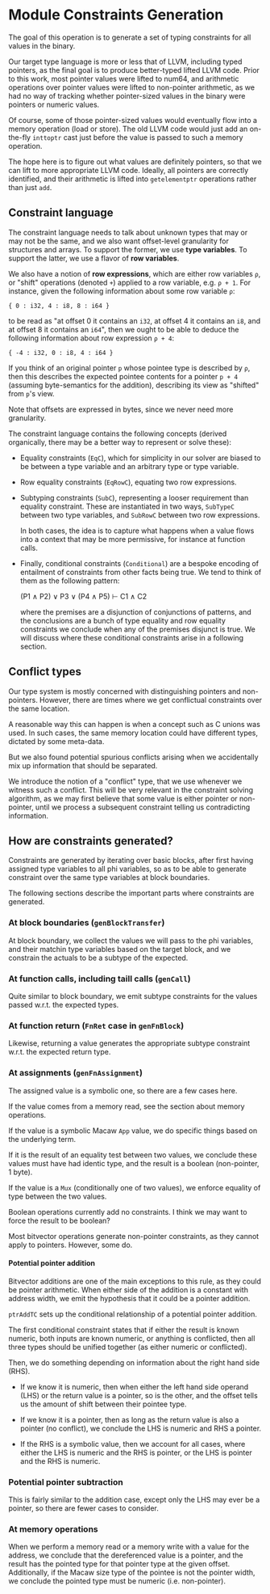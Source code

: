 # Module Constraints Generation

The goal of this operation is to generate a set of typing constraints for all
values in the binary.

Our target type language is more or less that of LLVM, including typed pointers,
as the final goal is to produce better-typed lifted LLVM code.  Prior to this
work, most pointer values were lifted to num64, and arithmetic operations over
pointer values were lifted to non-pointer arithmetic, as we had no way of
tracking whether pointer-sized values in the binary were pointers or numeric
values.

Of course, some of those pointer-sized values would eventually flow into a
memory operation (load or store).  The old LLVM code would just add an
on-the-fly `inttoptr` cast just before the value is passed to such a memory
operation.

The hope here is to figure out what values are definitely pointers, so that we
can lift to more appropriate LLVM code.  Ideally, all pointers are correctly
identified, and their arithmetic is lifted into `getelementptr` operations
rather than just `add`.

## Constraint language

The constraint language needs to talk about unknown types that may or may not be
the same, and we also want offset-level granularity for structures and arrays.
To support the former, we use **type variables**.  To support the latter, we use
a flavor of **row variables**.

We also have a notion of **row expressions**, which are either row variables
`ρ`, or "shift" operations (denoted `+`) applied to a row variable, e.g. `ρ + 1`.
For instance, given the following information about some row variable `ρ`:

```
{ 0 : i32, 4 : i8, 8 : i64 }
```

to be read as "at offset 0 it contains an `i32`, at offset 4 it contains an
`i8`, and at offset 8 it contains an `i64`", then we ought to be able to deduce
the following information about row expression `ρ + 4`:

```
{ -4 : i32, 0 : i8, 4 : i64 }
```

If you think of an original pointer `p` whose pointee type is described by `ρ`,
then this describes the expected pointee contents for a pointer `p + 4`
(assuming byte-semantics for the addition), describing its view as "shifted"
from `p`'s view.

Note that offsets are expressed in bytes, since we never need more granularity.

The constraint language contains the following concepts (derived organically,
there may be a better way to represent or solve these):

-   Equality constraints (`EqC`), which for simplicity in our solver are biased to
    be between a type variable and an arbitrary type or type variable.

-   Row equality constraints (`EqRowC`), equating two row expressions.

-   Subtyping constraints (`SubC`), representing a looser requirement than
    equality constraint.  These are instantiated in two ways, `SubTypeC` between
    two type variables, and `SubRowC` between two row expressions.

    In both cases, the idea is to capture what happens when a value flows into a
    context that may be more permissive, for instance at function calls.

-   Finally, conditional constraints (`Conditional`) are a bespoke encoding of
    entailment of constraints from other facts being true.  We tend to think of
    them as the following pattern:

    (P1 ∧ P2) ∨ P3 ∨ (P4 ∧ P5) ⊢ C1 ∧ C2

    where the premises are a disjunction of conjunctions of patterns, and the
    conclusions are a bunch of type equality and row equality constraints we
    conclude when any of the premises disjunct is true.  We will discuss where
    these conditional constraints arise in a following section.

## Conflict types

Our type system is mostly concerned with distinguishing pointers and
non-pointers.  However, there are times where we get conflictual constraints
over the same location.

A reasonable way this can happen is when a concept such as C unions was used.
In such cases, the same memory location could have different types, dictated by
some meta-data.

But we also found potential spurious conflicts arising when we accidentally mix
up information that should be separated.

We introduce the notion of a "conflict" type, that we use whenever we witness
such a conflict.  This will be very relevant in the constraint solving
algorithm, as we may first believe that some value is either pointer or
non-pointer, until we process a subsequent constraint telling us contradicting
information.

## How are constraints generated?

Constraints are generated by iterating over basic blocks, after first having
assigned type variables to all phi variables, so as to be able to generate
constraint over the same type variables at block boundaries.

The following sections describe the important parts where constraints are
generated.

### At block boundaries (`genBlockTransfer`)

At block boundary, we collect the values we will pass to the phi variables, and
their matchin type variables based on the target block, and we constrain the
actuals to be a subtype of the expected.

### At function calls, including taill calls (`genCall`)

Quite similar to block boundary, we emit subtype constraints for the values
passed w.r.t. the expected types.

### At function return (`FnRet` case in `genFnBlock`)

Likewise, returning a value generates the appropriate subtype constraint w.r.t.
the expected return type.

### At assignments (`genFnAssignment`)

The assigned value is a symbolic one, so there are a few cases here.

If the value comes from a memory read, see the section about memory operations.

If the value is a symbolic Macaw `App` value, we do specific things based on the
underlying term.

If it is the result of an equality test between two values, we conclude these
values must have had identic type, and the result is a boolean (non-pointer, 1
byte).

If the value is a `Mux` (conditionally one of two values), we enforce equality
of type between the two values.

Boolean operations currently add no constraints.  I think we may want to force
the result to be boolean?

Most bitvector operations generate non-pointer constraints, as they cannot apply
to pointers.  However, some do.

#### Potential pointer addition

Bitvector additions are one of the main exceptions to this rule, as they could
be pointer arithmetic.  When either side of the addition is a constant with
address width, we emit the hypothesis that it could be a pointer addition.

`ptrAddTC` sets up the conditional relationship of a potential pointer addition.

The first conditional constraint states that if either the result is known
numeric, both inputs are known numeric, or anything is conflicted, then all
three types should be unified together (as either numeric or conflicted).

Then, we do something depending on information about the right hand side (RHS).

-   If we know it is numeric, then when either the left hand side operand (LHS)
    or the return value is a pointer, so is the other, and the offset tells us
    the amount of shift between their pointee type.

-   If we know it is a pointer, then as long as the return value is also a
    pointer (no conflict), we conclude the LHS is numeric and RHS a pointer.

-   If the RHS is a symbolic value, then we account for all cases, where either
    the LHS is numeric and the RHS is pointer, or the LHS is pointer and the RHS is
    numeric.

### Potential pointer subtraction

This is fairly similar to the addition case, except only the LHS may ever be a
pointer, so there are fewer cases to consider.

### At memory operations

When we perform a memory read or a memory write with a value for the address, we
conclude that the dereferenced value is a pointer, and the result has the
pointed type for that pointer type at the given offset.  Additionally, if the
Macaw size type of the pointee is not the pointer width, we conclude the pointed
type must be numeric (i.e. non-pointer).
